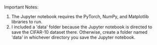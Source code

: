 Important Notes:
1) The Jupyter notebook requires the PyTorch, NumPy, and Matplotlib libraries to run.
2) I included a 'data' folder because the Jupyter notebook is directed to save the CIFAR-10 dataset there.
   Otherwise, create a folder named 'data' in whichever directory you save the Jupyter notebook.
